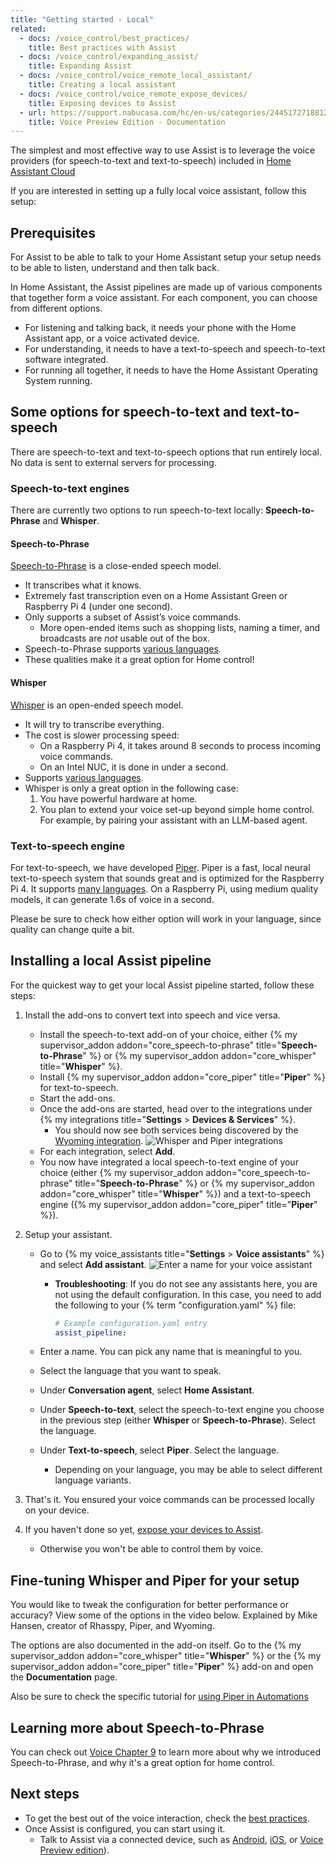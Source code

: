 ```yaml
---
title: "Getting started - Local"
related:
  - docs: /voice_control/best_practices/
    title: Best practices with Assist
  - docs: /voice_control/expanding_assist/
    title: Expanding Assist
  - docs: /voice_control/voice_remote_local_assistant/
    title: Creating a local assistant
  - docs: /voice_control/voice_remote_expose_devices/
    title: Exposing devices to Assist
  - url: https://support.nabucasa.com/hc/en-us/categories/24451727188125-Home-Assistant-Voice-Preview-Edition
    title: Voice Preview Edition - Documentation
---
```


The simplest and most effective way to use Assist is to leverage the voice providers (for speech-to-text and text-to-speech) included in [Home Assistant Cloud](/voice_control/voice_remote_cloud_assistant/) 

If you are interested in setting up a fully local voice assistant, follow this setup:


## Prerequisites

For Assist to be able to talk to your Home Assistant setup your setup needs to be able to listen, understand and then talk back. 

In Home Assistant, the Assist pipelines are made up of various components that together form a voice assistant. For each component, you can choose from different options.

- For listening and talking back, it needs your phone with the Home Assistant app, or a voice activated device.
- For understanding, it needs to have a text-to-speech and speech-to-text software integrated. 
- For running all together, it needs to have the Home Assistant Operating System running.

## Some options for speech-to-text and text-to-speech

There are speech-to-text and text-to-speech options that run entirely local. No data is sent to external servers for processing.

### Speech-to-text engines

There are currently two options to run speech-to-text locally: **Speech-to-Phrase** and **Whisper**.

#### Speech-to-Phrase
[Speech-to-Phrase](https://github.com/OHF-voice/speech-to-phrase) is a close-ended speech model. 

- It transcribes what it knows.
- Extremely fast transcription even on a Home Assistant Green or Raspberry Pi 4 (under one second).
- Only supports a subset of Assist’s voice commands.
   - More open-ended items such as shopping lists, naming a timer, and broadcasts are *not* usable out of the box.
- Speech-to-Phrase supports [various languages](https://github.com/OHF-voice/speech-to-phrase?tab=readme-ov-file#supported-languages).
- These qualities make it a great option for Home control!

#### Whisper

[Whisper](https://github.com/openai/whisper) is an open-ended speech model.

- It will try to transcribe everything.
- The cost is slower processing speed: 
    - On a Raspberry Pi 4, it takes around 8 seconds to process incoming voice commands. 
    - On an Intel NUC, it is done in under a second.
- Supports [various languages](https://github.com/openai/whisper#available-models-and-languages).
- Whisper is only a great option in the following case: 
    1. You have powerful hardware at home.
    2. You plan to extend your voice set-up beyond simple home control. For example, by pairing your assistant with an LLM-based agent.

### Text-to-speech engine

For text-to-speech, we have developed [Piper](https://github.com/rhasspy/piper). Piper is a fast, local neural text-to-speech system that sounds great and is optimized for the Raspberry Pi 4. It supports [many languages](https://rhasspy.github.io/piper-samples/). On a Raspberry Pi, using medium quality models, it can generate 1.6s of voice in a second.

Please be sure to check how either option will work in your language, since quality can change quite a bit.

## Installing a local Assist pipeline

For the quickest way to get your local Assist pipeline started, follow these steps:

1. Install the add-ons to convert text into speech and vice versa.
   - Install the speech-to-text add-on of your choice, either {% my supervisor_addon addon="core_speech-to-phrase" title="**Speech-to-Phrase**" %} or {% my supervisor_addon addon="core_whisper" title="**Whisper**" %}.
   - Install {% my supervisor_addon addon="core_piper" title="**Piper**" %} for text-to-speech.
   - Start the add-ons.
   - Once the add-ons are started, head over to the integrations under {% my integrations title="**Settings** > **Devices & Services**" %}.
     - You should now see both services being discovered by the [Wyoming integration](/integrations/wyoming/).
       ![Whisper and Piper integrations](/images/assist/piper-whisper-install-new-02.png)
   - For each integration, select **Add**.
   - You now have integrated a local speech-to-text engine of your choice (either {% my supervisor_addon addon="core_speech-to-phrase" title="**Speech-to-Phrase**" %} or {% my supervisor_addon addon="core_whisper" title="**Whisper**" %}) and a text-to-speech engine ({% my supervisor_addon addon="core_piper" title="**Piper**" %}).

2. Setup your assistant.

   - Go to {% my voice_assistants title="**Settings** > **Voice assistants**" %} and select **Add assistant**.
     ![Enter a name for your voice assistant](/images/assist/piper-whisper-install-05.png)

     - **Troubleshooting**: If you do not see any assistants here, you are not using the default configuration. In this case, you need to add the following to your {% term "configuration.yaml" %} file:

       ```yaml
       # Example configuration.yaml entry
       assist_pipeline:
       ```

   - Enter a name. You can pick any name that is meaningful to you.
   - Select the language that you want to speak.
   - Under **Conversation agent**, select **Home Assistant**.
   - Under **Speech-to-text**, select the speech-to-text engine you choose in the previous step (either **Whisper** or **Speech-to-Phrase**). Select the language.
   - Under **Text-to-speech**, select **Piper**. Select the language.
     - Depending on your language, you may be able to select different language variants.

3. That's it. You ensured your voice commands can be processed locally on your device.
4. If you haven't done so yet, [expose your devices to Assist](/voice_control/voice_remote_expose_devices/#exposing-your-devices).
   - Otherwise you won't be able to control them by voice.

## Fine-tuning Whisper and Piper for your setup

You would like to tweak the configuration for better performance or accuracy?
View some of the options in the video below. Explained by Mike Hansen, creator of Rhasspy, Piper, and Wyoming.

<lite-youtube videoid="Tk-pnm7FY7c" videoStartAt="1589" videotitle="Configure your local Assist pipeline for your setup"></lite-youtube>

The options are also documented in the add-on itself. Go to the {% my supervisor_addon addon="core_whisper" title="**Whisper**" %} or the {% my supervisor_addon addon="core_piper" title="**Piper**" %} add-on and open the **Documentation** page.

Also be sure to check the specific tutorial for [using Piper in Automations](/voice_control/using_tts_in_automation/)

## Learning more about Speech-to-Phrase

You can check out [Voice Chapter 9](/blog/2025/02/13/voice-chapter-9-speech-to-phrase/) to learn more about why we introduced Speech-to-Phrase, and why it's a great option for home control.

<lite-youtube videoid="k6VvzDSI8RU" videotitle="Voice Chapter 9"></lite-youtube>

## Next steps

- To get the best out of the voice interaction, check the [best practices](/voice_control/best_practices/).
- Once Assist is configured, you can start using it.
  - Talk to Assist via a connected device, such as [Android](/voice_control/android/), [iOS](/voice_control/apple/), or [Voice Preview edition](https://support.nabucasa.com/hc/en-us/categories/24451727188125-Home-Assistant-Voice-Preview-Edition)).
